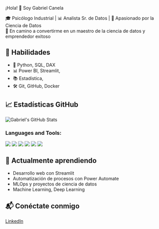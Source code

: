 ¡Hola! 👋 Soy Gabriel Canela

🎓 Psicólogo Industrial | 📊 Analista Sr. de Datos | 🤖 Apasionado por la Ciencia de Datos  
🎯 En camino a convertirme en un maestro de la ciencia de datos y emprendedor exitoso

## 🚀 Habilidades
- 🔢 Python, SQL, DAX
- 📊 Power BI, Streamlit,
- 📚 Estadística, 
- 🛠️ Git, GitHub, Docker

## 📈 Estadísticas GitHub
![Gabriel's GitHub Stats](https://github-readme-stats.vercel.app/api?username=gabrielcanela91&show_icons=true&theme=tokyonight)

### Languages and Tools:

<a href="https://www.python.org" target="_blank"><img src="https://img.shields.io/badge/Python-3776AB?style=for-the-badge&logo=python&logoColor=white"/></a>
<a href="https://powerbi.microsoft.com/" target="_blank"><img src="https://img.shields.io/badge/Power_BI-F2C811?style=for-the-badge&logo=powerbi&logoColor=black"/></a>
<a href="https://code.visualstudio.com/" target="_blank"><img src="https://img.shields.io/badge/VS_Code-007ACC?style=for-the-badge&logo=visual-studio-code&logoColor=white"/></a>
<a href="https://git-scm.com/" target="_blank"><img src="https://img.shields.io/badge/Git-F05032?style=for-the-badge&logo=git&logoColor=white"/></a>
<a href="https://github.com" target="_blank"><img src="https://img.shields.io/badge/GitHub-181717?style=for-the-badge&logo=github&logoColor=white"/></a>
<a href="https://streamlit.io/" target="_blank"><img src="https://img.shields.io/badge/Streamlit-FF4B4B?style=for-the-badge&logo=streamlit&logoColor=white"/></a>


## 🌱 Actualmente aprendiendo
- Desarrollo web con Streamlit
- Automatización de procesos con Power Automate
- MLOps y proyectos de ciencia de datos
- Machine Learning, Deep Learning

## 📬 Conéctate conmigo
[LinkedIn](https://www.linkedin.com/in/gabriel-canela-367a01154/)

